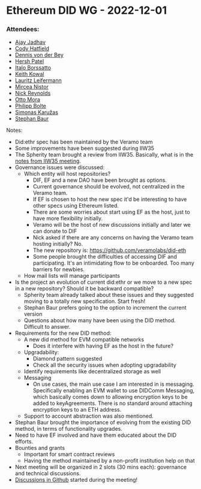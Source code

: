 # Ethereum DID WG - 2022-12-01

### Attendees:
- [Ajay Jadhav](ajay@ayanworks.com)
- [Cody Hatfield](cody.hatfield@me.com)
- [Dennis von der Bey](dennis@vonderbey.eu)
- [Hersh Patel](hersh.patel@trinsic.id)
- [Italo Borssatto](italo.borssatto@mesh.xyz)
- [Keith Kowal](keith.kowal@swirldslabs.com)
- [Lauritz Leifermann](laudileif@gmail.com)
- [Mircea Nistor](mircea.nistor@mesh.xyz)
- [Nick Reynolds](nick.reynolds@mesh.xyz)
- [Otto Mora](omora@polygon.technology)
- [Philipp Bolte](philipp@bolte.id)
- [Simonas Karužas](simonas.karuzas@mesh.xyz)
- [Stephan Baur](stephan.x.baur@kp.org)


Notes:

- Did:ethr spec has been maintained by the Veramo team
- Some improvements have been suggested during IIW35
- The Spherity team brought a review from IIW35. Basically, what is in the [notes](https://docs.google.com/document/d/1iKtSEJk88Kdj9Wlhsu5qXM6MoWNzOplZIAy_EjKjhM8/edit)[ ](https://docs.google.com/document/d/1iKtSEJk88Kdj9Wlhsu5qXM6MoWNzOplZIAy_EjKjhM8/edit)[from](https://docs.google.com/document/d/1iKtSEJk88Kdj9Wlhsu5qXM6MoWNzOplZIAy_EjKjhM8/edit)[ ](https://docs.google.com/document/d/1iKtSEJk88Kdj9Wlhsu5qXM6MoWNzOplZIAy_EjKjhM8/edit)[IIW](https://docs.google.com/document/d/1iKtSEJk88Kdj9Wlhsu5qXM6MoWNzOplZIAy_EjKjhM8/edit)[35 ](https://docs.google.com/document/d/1iKtSEJk88Kdj9Wlhsu5qXM6MoWNzOplZIAy_EjKjhM8/edit)[meeting](https://docs.google.com/document/d/1iKtSEJk88Kdj9Wlhsu5qXM6MoWNzOplZIAy_EjKjhM8/edit).
- Governance issues were discussed:
  - Which entity will host repositories?
    - DIF, EF and a new DAO have been brought as options.
    - Current governance should be evolved, not centralized in the Veramo team.
    - If EF is chosen to host the new spec it'd be interesting to have other specs using Ethereum listed.
    - There are some worries about start using EF as the host, just to have more flexibility initially.
    - Veramo will be the host of new discussions initially and later we can donate to DIF
    - Nick asked if there are any concerns on having the Veramo team hosting initially? No.
    - The new repository is: [https](https://github.com/veramolabs/did-eth)[://](https://github.com/veramolabs/did-eth)[github](https://github.com/veramolabs/did-eth)[.](https://github.com/veramolabs/did-eth)[com](https://github.com/veramolabs/did-eth)[/](https://github.com/veramolabs/did-eth)[veramolabs](https://github.com/veramolabs/did-eth)[/](https://github.com/veramolabs/did-eth)[did](https://github.com/veramolabs/did-eth)[-](https://github.com/veramolabs/did-eth)[eth](https://github.com/veramolabs/did-eth)
    - Some people brought the difficulties of accessing DIF and participating. It's an intimidating flow to be onboarded. Too many barriers for newbies.
  - How mail lists will manage participants
- Is the project an evolution of current did:ethr or we move to a new spec in a new repository? Should it be backward compatible?
  - Spherity team already talked about these issues and they suggested moving to a totally new specification. Start fresh!
  - Stephan Baur prefers going to the option to increment the current version
  - Questions about how many have been using the DID method. Difficult to answer. 
- Requirements for the new DID method:
  - A new did method for EVM compatible networks
    - Does it interfere with having EF as the host in the future?
  - Upgradability:
    - Diamond pattern suggested
    - Check all the security issues when adopting upgradability
  - Identify requirements like decentralized storage as well
  - Messaging
    - On use cases, the main use case I am interested in is messaging. Specifically enabling an EVM wallet to use DIDComm Messaging, which basically comes down to allowing encryption keys to be added to keyAgreements. There is no standard around attaching encryption keys to an ETH address.
  - Support to account abstraction was also mentioned.
- Stephan Baur brought the importance of evolving from the existing DID method, in terms of functionality upgrades.
- Need to have EF involved and have them educated about the DID efforts.
- Bounties and grants
  - Important for smart contract reviews
  - Having the method maintained by a non-profit institution help on that
- Next meeting will be organized in 2 slots (30 mins each): governance and technical discussions.
- [Discussions](https://github.com/veramolabs/did-eth/discussions)[ ](https://github.com/veramolabs/did-eth/discussions)[in](https://github.com/veramolabs/did-eth/discussions)[ ](https://github.com/veramolabs/did-eth/discussions)[Github](https://github.com/veramolabs/did-eth/discussions) started during the meeting!

